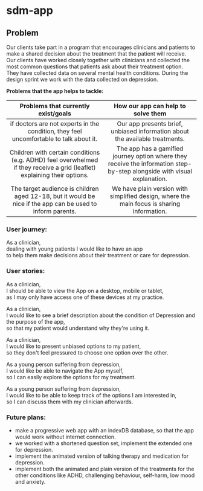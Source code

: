 # sdm-app

## Problem
Our clients take part in a program that encourages clinicians and patients to make a shared decision about the treatment that the patient will receive. Our clients have worked closely together with clinicians
and collected the most common questions that patients ask about their treatment option. They have collected data
on several mental health conditions. During the design sprint we work with the data collected on depression.

**Problems that the app helps to tackle:**

Problems that currently exist/goals |   How our app can help to solve them     |
:------------------------------:|:----------------------------------:|
  if  doctors are not experts in the condition, they feel uncomfortable to talk about it.   |     Our app presents brief, unbiased information about the available treatments.     |
Children with certain conditions (e.g. ADHD) feel overwhelmed if they receive a grid (leaflet) explaining their options.| The app has a gamified journey option where they receive the information step-by-step alongside with visual explanation.|
The target audience is children aged 12-18, but it would be nice if the app can be used to inform parents. | We have plain version with simplified design, where the main focus is sharing information.|

### User journey:

As a clinician,  
dealing with  young patients I would like to have an app  
to help them make decisions about their treatment or care for depression.  

### User stories:

As a clinician,  
I should be able to view the App on a desktop, mobile or tablet,  
as I may only have access one of these devices at my practice.  

As a clinician,  
I would like to see a brief description about the condition of Depression and the purpose of the app,  
so that my patient would understand why they're using it.  

As a clinician,  
I would like to present unbiased  options to my patient,  
so they don't feel pressured to choose one option over the other.  

As a young person suffering from depression,  
I would like be able to navigate the App myself,  
so I can easily explore the options for my treatment.  

As a young person suffering from depression,  
I would like to be able to keep track of the options I am interested in,  
so I can discuss them with my clinician afterwards.  

### Future plans:
- make a progressive web app with an indexDB database, so that the app would work
without internet connection.
- we worked with a shortened question set, implement the extended one for depression.
- implement the animated version of talking therapy and medication for depression.
- implement both the animated and plain version of the treatments for
 the other conditions like ADHD, challenging behaviour, self-harm, low mood and anxiety.
